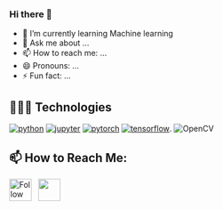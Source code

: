 ### Hi there 👋

<!--
**SAHEED5406/SAHEED5406** is a ✨ _special_ ✨ repository because its `README.md` (this file) appears on your GitHub profile.

Here are some ideas to get you started:


- 🔭 I’m currently working on ...
-->
- 🌱 I’m currently learning Machine learning
- 💬 Ask me about ...
- 📫 How to reach me: ...
- 😄 Pronouns: ...
- ⚡ Fun fact: ...


## 👨🏻‍💻 Technologies
[![python](https://img.shields.io/badge/Python--3776AB.svg?style=flat&logo=python&logoColor=white)](https://www.python.org)
[![jupyter](https://img.shields.io/badge/Jupyter-Lab-F37626.svg?style=flat&logo=Jupyter)](https://jupyterlab.readthedocs.io/en/stable)
[![pytorch](https://img.shields.io/badge/PyTorch--EE4C2C.svg?style=flat&logo=pytorch)](https://pytorch.org)
[![tensorflow](https://img.shields.io/badge/TensorFlow--FF6F00.svg?style=flat&logo=tensorflow)](https://www.tensorflow.org).
![OpenCV](https://img.shields.io/badge/opencv--%23white.svg?style=flat&logo=opencv&logoColor=white)




## 📫 How to Reach Me:
[<img height="40" src="https://img.icons8.com/color/48/000000/linkedin.png" height="40em" align="center" alt="Follow Saheed on LinkedIn" title="Follow Saheed on LinkedIn"/>](https://www.linkedin.com/in/saheed-syyed-886414122/) &nbsp; <a href="mailto:syyed.saheed03@gmail.com"> <img height="40" src="https://img.icons8.com/fluent/48/000000/gmail.png" align="center" />
  


